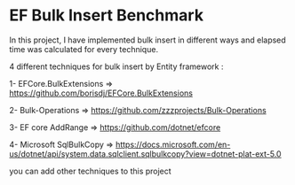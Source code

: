 
# EF Bulk Insert Benchmark

In this project, I have implemented bulk insert in different ways and elapsed time was calculated for every technique.

4 different techniques for bulk insert by Entity framework :


1- EFCore.BulkExtensions => https://github.com/borisdj/EFCore.BulkExtensions

2- Bulk-Operations => https://github.com/zzzprojects/Bulk-Operations

3- EF core AddRange  => https://github.com/dotnet/efcore

4- Microsoft SqlBulkCopy => https://docs.microsoft.com/en-us/dotnet/api/system.data.sqlclient.sqlbulkcopy?view=dotnet-plat-ext-5.0


you can add other techniques to this project
